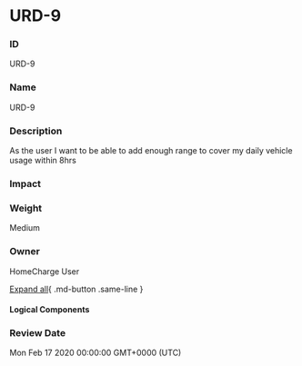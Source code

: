 

# URD-9

### ID

URD-9

### Name

URD-9

### Description

As the user I want to be able to add enough range to cover my daily vehicle usage within 8hrs

### Impact



### Weight

Medium

### Owner

HomeCharge User

[Expand all](#){ .md-button .same-line }

#### Logical Components


    



### Review Date

Mon Feb 17 2020 00:00:00 GMT+0000 (UTC)

